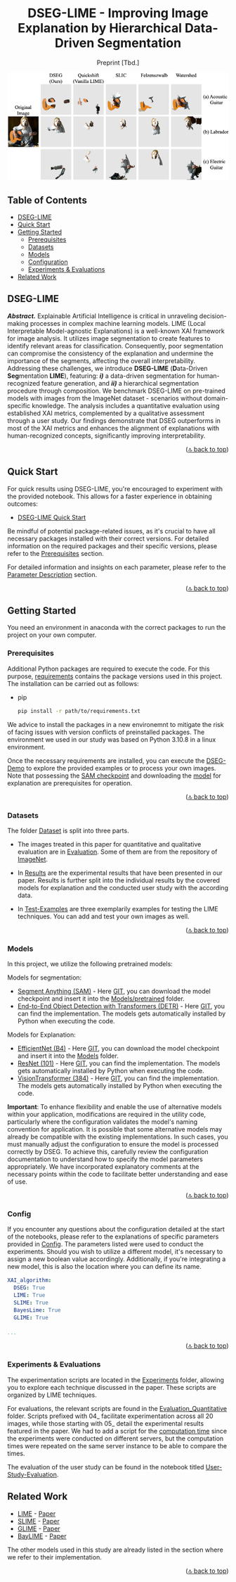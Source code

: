 
<a name="readme-top"></a>

<!-- PROJECT LOGO -->
<br />
<div align="center">

  <h1 align="center">DSEG-LIME - Improving Image Explanation by Hierarchical Data-Driven Segmentation</h1>

  <p align="center">
    Preprint [Tbd.]
    
</div>

![Example Dog Image](Dataset/Results/Example_dog.png)

## Table of Contents

- [DSEG-LIME](#dseg-lime)
- [Quick Start](#quick-start)
- [Getting Started](#getting-started)
  - [Prerequisites](#prerequisites)
  - [Datasets](#datasets)
  - [Models](#models)
  - [Configuration](#config)
  - [Experiments & Evaluations](#experiments--evaluations)
- [Related Work](#related-work)




<!-- ABOUT THE PROJECT -->
## DSEG-LIME

***Abstract.*** Explainable Artificial Intelligence is critical in unraveling decision-making processes in complex machine learning models. LIME (Local Interpretable Model-agnostic Explanations) is a well-known XAI framework for image analysis. It utilizes image segmentation to create features to identify relevant areas for classification. Consequently, poor segmentation can compromise the consistency of the explanation and undermine the importance of the segments, affecting the overall interpretability. Addressing these challenges, we introduce **DSEG-LIME** (**D**ata-Driven **Seg**mentation **LIME**), featuring: ***i)*** a data-driven segmentation for human-recognized feature generation, and ***ii)*** a hierarchical segmentation procedure through composition. We benchmark DSEG-LIME on pre-trained models with images from the ImageNet dataset - scenarios without domain-specific knowledge. The analysis includes a quantitative evaluation using established XAI metrics, complemented by a qualitative assessment through a user study. Our findings demonstrate that DSEG outperforms in most of the XAI metrics and enhances the alignment of explanations with human-recognized concepts, significantly improving interpretability.

<p align="right">(<a href="#readme-top">🔝 back to top</a>)</p>

## Quick Start

For quick results using DSEG-LIME, you're encouraged to experiment with the provided notebook. This allows for a faster experience in obtaining outcomes:
- [DSEG-LIME Quick Start](DSEG_Demo.ipynb)

Be mindful of potential package-related issues, as it's crucial to have all necessary packages installed with their correct versions. For detailed information on the required packages and their specific versions, please refer to the [Prerequisites](#prerequisites) section. 

For detailed information and insights on each parameter, please refer to the [Parameter Description](Config.md) section.

<p align="right">(<a href="#readme-top">🔝 back to top</a>)</p>


<!-- GETTING STARTED -->
## Getting Started

You need an environment in anaconda with the correct packages to run the project on your own computer. 

### Prerequisites

Additional Python packages are required to execute the code. For this purpose, [requirements](requirements.txt) contains the package versions used in this project. The installation can be carried out as follows:

* pip
  ```sh
  pip install -r path/to/requirements.txt
  ```

We advice to install the packages in a new environemnt to mitigate the risk of facing issues with version conflicts of preinstalled packages. The environment we used in our study was based on Python 3.10.8 in a linux environment.

Once the necessary requirements are installed, you can execute the [DSEG-Demo](DSEG_Demo.ipynb) to explore the provided examples or to process your own images. Note that possessing the [SAM checkpoint](#models) and downloading the [model](#models) for explanation are prerequisites for operation.

<p align="right">(<a href="#readme-top">🔝 back to top</a>)</p>

### Datasets
The folder [Dataset](Dataset) is split into three parts. 
- The images treated in this paper for quantitative and qualitative evaluation are in [Evaluation](Dataset/Evaluation/). Some of them are from the repository of [ImageNet](https://github.com/EliSchwartz/imagenet-sample-images/blob/master/gallery.md). 

- In [Results](Dataset/Results/) are the experimental results that have been presented in our paper. Results is further split into the individual results by the covered models for explanation and the conducted user study with the according data.

- In [Test-Examples](Dataset/Test-Examples/) are three exemplarily examples for testing the LIME techniques. You can add and test your own images as well.

<p align="right">(<a href="#readme-top">🔝 back to top</a>)</p>

### Models
In this project, we utilize the following pretrained models:

Models for segmentation:
- [Segment Anything (SAM)](https://arxiv.org/abs/2304.02643) - Here [GIT](https://github.com/facebookresearch/segment-anything?tab=readme-ov-file#model-checkpoints), you can download the model checkpoint and insert it into the [Models/pretrained](Models/pretrained/) folder.
- [End-to-End Object Detection with Transformers (DETR)](https://arxiv.org/abs/2005.12872) - Here [GIT](https://github.com/facebookresearch/detr), you can find the implementation. The models gets automatically installed by Python when executing the code.


Models for Explanation:
- [EfficientNet (B4)](https://arxiv.org/abs/1905.11946) - Here [GIT](https://github.com/facebookresearch/segment-anything?tab=readme-ov-file#model-checkpoints), you can download the model checkpoint and insert it into the [Models](Models) folder.
- [ResNet (101)](https://arxiv.org/abs/1512.03385) - Here [GIT](https://pytorch.org/hub/pytorch_vision_resnet/), you can find the implementation. The models gets automatically installed by Python when executing the code.
- [VisionTransformer (384)](https://arxiv.org/abs/2010.11929) - Here [GIT](https://huggingface.co/google/vit-large-patch32-384), you can find the implementation. The models gets automatically installed by Python when executing the code.

**Important**: To enhance flexibility and enable the use of alternative models within your application, modifications are required in the utility code, particularly where the configuration validates the model's naming convention for application. It is possible that some alternative models may already be compatible with the existing implementations. In such cases, you must manually adjust the configuration to ensure the model is processed correctly by DSEG. To achieve this, carefully review the configuration documentation to understand how to specify the model parameters appropriately. We have incorporated explanatory comments at the necessary points within the code to facilitate better understanding and ease of use.

<p align="right">(<a href="#readme-top">🔝 back to top</a>)</p>

### Config

If you encounter any questions about the configuration detailed at the start of the notebooks, please refer to the explanations of specific parameters provided in [Config](Config.md). The parameters listed were used to conduct the experiments. Should you wish to utilize a different model, it's necessary to assign a new boolean value accordingly. Additionally, if you're integrating a new model, this is also the location where you can define its name.

```yaml
XAI_algorithm:
  DSEG: True
  LIME: True
  SLIME: True
  BayesLime: True
  GLIME: True

...
```

<p align="right">(<a href="#readme-top">🔝 back to top</a>)</p>

### Experiments & Evaluations

The experimentation scripts are located in the [Experiments](Experiments) folder, allowing you to explore each technique discussed in the paper. These scripts are organized by LIME techniques.

For evaluations, the relevant scripts are found in the [Evaluation_Quantitative](Evaluation_Quantitative) folder. Scripts prefixed with 04_ facilitate experimentation across all 20 images, while those starting with 05_ detail the experimental results featured in the paper. We had to add a script for the [computation time](Evaluation_Quantitative/05_Result_TIMES.ipynb) since the experiments were conducted on different servers, but the computation times were repeated on the same server instance to be able to compare the times.

The evaluation of the user study can be found in the notebook titled [User-Study-Evaluation](User-Study-Evaluation.ipynb).


## Related Work
- [LIME](https://github.com/marcotcr/lime) - [Paper](https://arxiv.org/abs/1602.04938)
- [SLIME](https://github.com/ZhengzeZhou/slime) - [Paper](https://arxiv.org/abs/2106.07875)
- [GLIME](https://github.com/thutzr/glime-general-stable-and-local-lime-explanation) - [Paper](https://openreview.net/forum?id=3FJaFElIVN&referrer=%5BAuthor%20Console%5D(%2Fgroup%3Fid%3DNeurIPS.cc%2F2023%2FConference%2FAuthors%23your-submissions))
- [BayLIME](https://github.com/x-y-zhao/BayLime/tree/master) - [Paper](https://arxiv.org/abs/2012.03058)

The other models used in this study are already listed in the section where we refer to their implementation.

<p align="right">(<a href="#readme-top">🔝 back to top</a>)</p>
